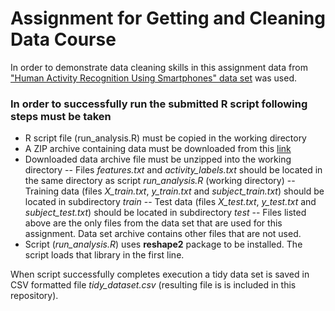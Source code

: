 # Assignment for Getting and Cleaning Data Course
In order to demonstrate data cleaning skills in this assignment data from ["Human Activity Recognition Using Smartphones" data set](http://archive.ics.uci.edu/ml/datasets/Human+Activity+Recognition+Using+Smartphones) was used.

### In order to successfully run the submitted R script following steps must be taken
- R script file (run_analysis.R) must be copied in the working directory
- A ZIP archive containing data must be downloaded from this [link](https://d396qusza40orc.cloudfront.net/getdata%2Fprojectfiles%2FUCI%20HAR%20Dataset.zip)
- Downloaded data archive file must be unzipped into the working directory
-- Files *features.txt* and *activity_labels.txt* should be located in the same directory as script *run_analysis.R* (working directory)
-- Training data (files *X_train.txt*, *y_train.txt* and *subject_train.txt*) should be located in subdirectory *train*
-- Test data (files *X_test.txt*, *y_test.txt* and *subject_test.txt*) should be located in subdirectory *test*
-- Files listed above are the only files from the data set that are used for this assignment. Data set archive contains other files that are not used.
- Script (*run_analysis.R*) uses __reshape2__ package to be installed. The script loads that library in the first line.

When script successfully completes execution a tidy data set is saved in CSV formatted file *tidy_dataset.csv* (resulting file is is included in this repository).